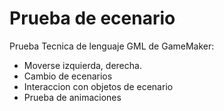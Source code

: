# Prueba de ecenario
 Prueba Tecnica de lenguaje GML de GameMaker:
 - Moverse izquierda, derecha.
 - Cambio de ecenarios
 - Interaccion con objetos de ecenario
 - Prueba de animaciones
